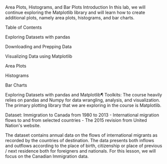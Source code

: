 Area Plots, Histograms, and Bar Plots
Introduction
In this lab, we will continue exploring the Matplotlib library and will learn how to create additional plots, namely area plots, histograms, and bar charts.

Table of Contents

Exploring Datasets with pandas

Downloading and Prepping Data

Visualizing Data using Matplotlib

Area Plots

Histograms

Bar Charts

Exploring Datasets with pandas and Matplotlib¶
Toolkits: The course heavily relies on pandas and Numpy for data wrangling, analysis, and visualization. The primary plotting library that we are exploring in the course is Matplotlib.

Dataset: Immigration to Canada from 1980 to 2013 - International migration flows to and from selected countries - The 2015 revision from United Nation's website.

The dataset contains annual data on the flows of international migrants as recorded by the countries of destination. The data presents both inflows and outflows according to the place of birth, citizenship or place of previous / next residence both for foreigners and nationals. For this lesson, we will focus on the Canadian Immigration data.
